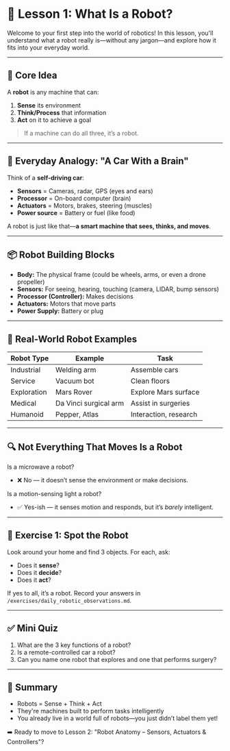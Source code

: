  # 🤖 Lesson 1: What Is a Robot?

Welcome to your first step into the world of robotics! In this lesson, you'll understand what a robot really is—without any jargon—and explore how it fits into your everyday world.

---

## 🧠 Core Idea
A **robot** is any machine that can:
1. **Sense** its environment
2. **Think/Process** that information
3. **Act** on it to achieve a goal

> If a machine can do all three, it’s a robot.

---

## 🚗 Everyday Analogy: "A Car With a Brain"
Think of a **self-driving car**:
- **Sensors** = Cameras, radar, GPS (eyes and ears)
- **Processor** = On-board computer (brain)
- **Actuators** = Motors, brakes, steering (muscles)
- **Power source** = Battery or fuel (like food)

A robot is just like that—**a smart machine that sees, thinks, and moves**.

---

## 📦 Robot Building Blocks
- **Body:** The physical frame (could be wheels, arms, or even a drone propeller)
- **Sensors:** For seeing, hearing, touching (camera, LIDAR, bump sensors)
- **Processor (Controller):** Makes decisions
- **Actuators:** Motors that move parts
- **Power Supply:** Battery or plug

---

## 🧰 Real-World Robot Examples
| Robot Type        | Example               | Task                        |
|-------------------|------------------------|-----------------------------|
| Industrial        | Welding arm            | Assemble cars               |
| Service           | Vacuum bot             | Clean floors                |
| Exploration       | Mars Rover             | Explore Mars surface        |
| Medical           | Da Vinci surgical arm  | Assist in surgeries         |
| Humanoid          | Pepper, Atlas          | Interaction, research       |

---

## 🔍 Not Everything That Moves Is a Robot
Is a microwave a robot?
- ❌ No — it doesn’t sense the environment or make decisions.

Is a motion-sensing light a robot?
- ✅ Yes-ish — it senses motion and responds, but it’s *barely* intelligent.

---

## 🧪 Exercise 1: Spot the Robot
Look around your home and find 3 objects.
For each, ask:
- Does it **sense**?
- Does it **decide**?
- Does it **act**?

If yes to all, it’s a robot. Record your answers in `/exercises/daily_robotic_observations.md`.

---

## ✅ Mini Quiz
1. What are the 3 key functions of a robot?
2. Is a remote-controlled car a robot?
3. Can you name one robot that explores and one that performs surgery?

---

## 🏁 Summary
- Robots = Sense + Think + Act
- They're machines built to perform tasks intelligently
- You already live in a world full of robots—you just didn’t label them yet!

➡️ Ready to move to Lesson 2: "Robot Anatomy – Sensors, Actuators & Controllers"?
